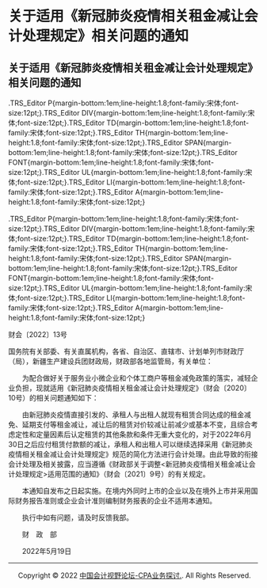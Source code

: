 ﻿关于适用《新冠肺炎疫情相关租金减让会计处理规定》相关问题的通知
===============================

  

关于适用《新冠肺炎疫情相关租金减让会计处理规定》相关问题的通知
-------------------------------

.TRS\_Editor P{margin-bottom:1em;line-height:1.8;font-family:宋体;font-size:12pt;}.TRS\_Editor DIV{margin-bottom:1em;line-height:1.8;font-family:宋体;font-size:12pt;}.TRS\_Editor TD{margin-bottom:1em;line-height:1.8;font-family:宋体;font-size:12pt;}.TRS\_Editor TH{margin-bottom:1em;line-height:1.8;font-family:宋体;font-size:12pt;}.TRS\_Editor SPAN{margin-bottom:1em;line-height:1.8;font-family:宋体;font-size:12pt;}.TRS\_Editor FONT{margin-bottom:1em;line-height:1.8;font-family:宋体;font-size:12pt;}.TRS\_Editor UL{margin-bottom:1em;line-height:1.8;font-family:宋体;font-size:12pt;}.TRS\_Editor LI{margin-bottom:1em;line-height:1.8;font-family:宋体;font-size:12pt;}.TRS\_Editor A{margin-bottom:1em;line-height:1.8;font-family:宋体;font-size:12pt;}

.TRS\_Editor P{margin-bottom:1em;line-height:1.8;font-family:宋体;font-size:12pt;}.TRS\_Editor DIV{margin-bottom:1em;line-height:1.8;font-family:宋体;font-size:12pt;}.TRS\_Editor TD{margin-bottom:1em;line-height:1.8;font-family:宋体;font-size:12pt;}.TRS\_Editor TH{margin-bottom:1em;line-height:1.8;font-family:宋体;font-size:12pt;}.TRS\_Editor SPAN{margin-bottom:1em;line-height:1.8;font-family:宋体;font-size:12pt;}.TRS\_Editor FONT{margin-bottom:1em;line-height:1.8;font-family:宋体;font-size:12pt;}.TRS\_Editor UL{margin-bottom:1em;line-height:1.8;font-family:宋体;font-size:12pt;}.TRS\_Editor LI{margin-bottom:1em;line-height:1.8;font-family:宋体;font-size:12pt;}.TRS\_Editor A{margin-bottom:1em;line-height:1.8;font-family:宋体;font-size:12pt;}

财会〔2022〕13号

国务院有关部委、有关直属机构，各省、自治区、直辖市、计划单列市财政厅（局），新疆生产建设兵团财政局，财政部各地监管局，有关单位：

　　为配合做好关于服务业小微企业和个体工商户等租金减免政策的落实，减轻企业负担，现就适用《新冠肺炎疫情相关租金减让会计处理规定》（财会〔2020〕10号）的相关问题通知如下：

　　由新冠肺炎疫情直接引发的、承租人与出租人就现有租赁合同达成的租金减免、延期支付等租金减让，减让后的租赁对价较减让前减少或基本不变，且综合考虑定性和定量因素后认定租赁的其他条款和条件无重大变化的，对于2022年6月30日之后应付租赁付款额的减让，承租人和出租人可以继续选择采用《新冠肺炎疫情相关租金减让会计处理规定》规范的简化方法进行会计处理。由此导致的衔接会计处理及相关披露，应当遵循《财政部关于调整<新冠肺炎疫情相关租金减让会计处理规定>适用范围的通知》（财会〔2021〕9号）的有关规定。

　　本通知自发布之日起实施。在境内外同时上市的企业以及在境外上市并采用国际财务报告准则或企业会计准则编制财务报表的企业不适用本通知。

　　执行中如有问题，请及时反馈我部。

　　财　政　部

　　2022年5月19日

* * *

     Copyright © 2022 [中国会计视野论坛-CPA业务探讨.](https://bbs.esnai.com/thread-5354530-1-3.html). All Rights Reserved.